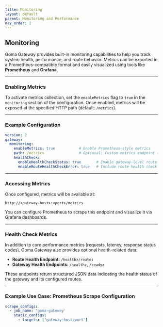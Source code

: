 ```yaml
---
title: Monitoring
layout: default
parent: Monitoring and Performance
nav_order: 1
---
```



## Monitoring

Goma Gateway provides built-in monitoring capabilities to help you track system health, performance, and route behavior. Metrics can be exported in a Prometheus-compatible format and easily visualized using tools like **Prometheus** and **Grafana**.

---

### Enabling Metrics

To activate metrics collection, set the `enableMetrics` flag to `true` in the `monitoring` section of the configuration. Once enabled, metrics will be exposed at the specified HTTP path (default: `/metrics`).

---

### Example Configuration

```yaml
version: 2
gateway:
  monitoring:
    enableMetrics: true           # Enable Prometheus-style metrics
    path: /metrics                # Optional: Custom metrics endpoint (default: /metrics)
    healthCheck:
      enableHealthCheckStatus: true       # Enable gateway-level route health status
      enableRouteHealthCheckError: true   # Include route health check errors in responses
```

---

### Accessing Metrics

Once configured, metrics will be available at:

```
http://<gateway-host>:<port>/metrics
```

You can configure Prometheus to scrape this endpoint and visualize it via Grafana dashboards.

---

### Health Check Metrics

In addition to core performance metrics (requests, latency, response status codes), Goma Gateway also provides optional health-related data:

* **Route Health Endpoint**: `/healthz/routes`
* **Gateway Health Endpoints**: `/healthz`, `/readyz`

These endpoints return structured JSON data indicating the health status of the gateway and its configured routes.

---

### Example Use Case: Prometheus Scrape Configuration

```yaml
scrape_configs:
  - job_name: 'goma-gateway'
    static_configs:
      - targets: ['gateway-host:port']
```

